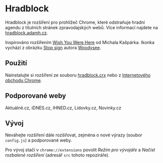 # Hradblock

Hradblock je rozšíření pro prohlížeč Chrome, které odstraňuje hradní agendu z
titulních stránek zpravodajských webů. Více informací najdete na
[hradblock.adamh.cz][1].

Inspirováno rozšířením [Wish You Were Here][2] od Michala Kašpárka. Ikonka
vychází z obrázku [Stop sign][3] autora [Woodysee][4].

## Použití

Nainstalujte si rozšíření ze souboru [hradblock.crx][5] nebo z
[Internetového obchodu Chrome][6].

## Podporované weby

Aktuálně.cz, iDNES.cz, IHNED.cz, Lidovky.cz, Novinky.cz

## Vývoj

Neváhejte rozšíření dále rozšiřovat, zejména o nové výrazy (soubor `config.js`)
a podporované weby.

Pro vývoj stačí v `chrome://extensions` povolit *Režim pro vývojáře* a *Načíst
rozbalené rozšíření* (adresář `src` tohoto repoziráře).

[1]: https://hradblock.adamh.cz
[2]: https://github.com/michalkasparek/WishYouWereHere
[3]: https://commons.wikimedia.org/wiki/File:Stopsign_sing.png
[4]: https://en.wikipedia.org/wiki/User:Woodysee
[5]: https://github.com/adamheinrich/hradblock/raw/master/hradblock.crx
[6]: https://chrome.google.com/webstore/detail/hradblock/lfhgibdmbmnlmjfdoplhaoplnffchjgf
